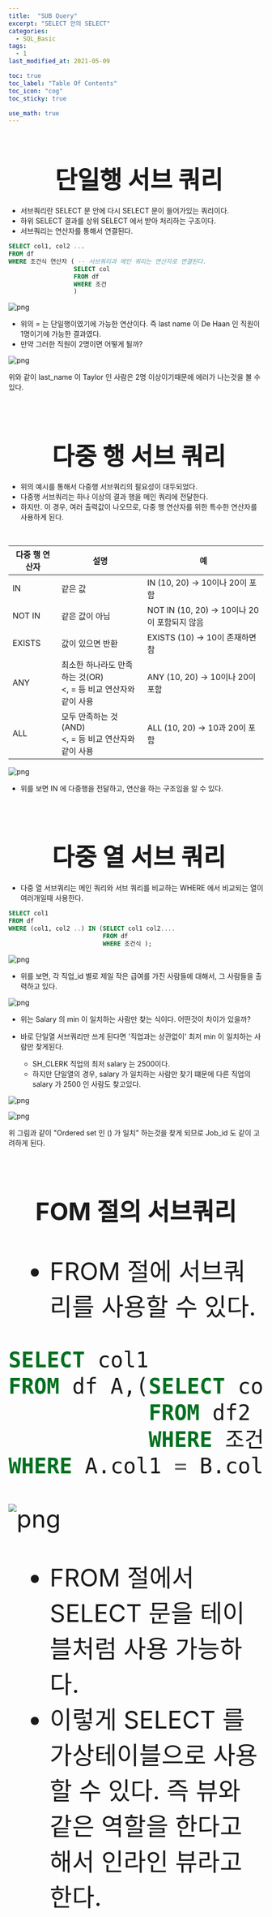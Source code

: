 ```yaml
---
title:  "SUB Query"
excerpt: "SELECT 안의 SELECT"
categories:
  - SQL_Basic
tags:
  - 1
last_modified_at: 2021-05-09

toc: true
toc_label: "Table Of Contents"
toc_icon: "cog"
toc_sticky: true

use_math: true
---
```


<br>

# <center><font size="15"> 단일행 서브 쿼리</font></center>

- 서브쿼리란 SELECT 문 안에 다시 SELECT 문이 들어가있는 쿼리이다.
- 하위 SELECT 결과를 상위 SELECT 에서 받아 처리하는 구조이다.
- 서브쿼리는 연산자를 통해서 연결된다. 

```sql
SELECT col1, col2 ...
FROM df
WHERE 조건식 연산자 ( -- 서브쿼리과 메인 쿼리는 연산자로 연결된다.
				  SELECT col
    			  FROM df
                  WHERE 조건
				  )
```

![png](/assets/images/SQL_Basic/8_1.png)

- 위의 = 는 단일행이였기에 가능한 연산이다. 즉 last name 이 De Haan 인 직원이 1명이기에 가능한 결과였다. 
- 만약 그러한 직원이 2명이면 어떻게 될까? 

![png](/assets/images/SQL_Basic/8_2.png)

위와 같이 last_name 이 Taylor 인 사람은 2명 이상이기때문에 에러가 나는것을 볼 수 있다.

<br>

<br>

# <center><font size="15"> 다중 행 서브 쿼리</font></center>

- 위의 예시를 통해서 다중행 서브쿼리의 필요성이 대두되었다.
- 다중행 서브쿼리는 하나 이상의 결과 행을 메인 쿼리에 전달한다.
- 하지만. 이 경우, 여러 출력값이 나오므로, 다중 행 연산자를 위한 특수한 연산자를 사용하게 된다.

<br>

| 다중 행 연산자 | 설명                                                         | 예                                          |
| -------------- | ------------------------------------------------------------ | ------------------------------------------- |
| IN             | 같은 값                                                      | IN (10, 20) → 10이나 20이 포함              |
| NOT IN         | 같은 값이 아님                                               | NOT IN (10, 20) → 10이나 20이 포함되지 않음 |
| EXISTS         | 값이 있으면 반환                                             | EXISTS (10) → 10이 존재하면 참              |
| ANY            | 최소한 하나라도 만족하는 것(OR)<br /><, = 등 비교 연산자와 같이 사용 | ANY (10, 20) → 10이나 20이 포함             |
| ALL            | 모두 만족하는 것(AND)<br /><, = 등 비교 연산자와 같이 사용   | ALL (10, 20) → 10과 20이 포함               |

![png](/assets/images/SQL_Basic/8_3.png)

- 위를 보면 IN 에 다중행을 전달하고, 연산을 하는 구조임을 알 수 있다. 

<br>

<br>

# <center><font size="15"> 다중 열 서브 쿼리</font></center>

- 다중 열 서브쿼리는 메인 쿼리와 서브 쿼리를 비교하는 WHERE 에서 비교되는 열이 여러개일때 사용한다.

```sql
SELECT col1
FROM df
WHERE (col1, col2 ..) IN (SELECT col1 col2....
                          FROM df
                          WHERE 조건식 );
```

![png](/assets/images/SQL_Basic/8_4.png)

- 위를 보면, 각 직업_id 별로 제일 작은 급여를 가진 사람들에 대해서, 그 사람들을 출력하고 있다.

![png](/assets/images/SQL_Basic/8_5.png)

- 위는 Salary 의 min 이 일치하는 사람만 찾는 식이다. 어떤것이 차이가 있을까? 

- 바로 단일열 서브쿼리만 쓰게 된다면 '직업과는 상관없이' 최저 min 이 일치하는 사람만 찾게된다.
  - SH_CLERK 직업의 최저 salary 는 2500이다. 
  - 하지만 단일열의 경우, salary 가 일치하는 사람만 찾기 떄문에 다른 직업의 salary 가 2500 인 사람도 찾고있다. 

![png](/assets/images/SQL_Basic/8_6.png)

![png](/assets/images/SQL_Basic/8_7.png)

위 그림과 같이 "Ordered set 인 () 가 일치" 하는것을 찾게 되므로 Job_id 도 같이 고려하게 된다. 

<br>

<Br>

# <center><font size="15"> FOM 절의 서브쿼리</center>

- FROM 절에  서브쿼리를 사용할 수 있다. 

```sql
SELECT col1
FROM df A,(SELECT col2
           FROM df2
           WHERE 조건식) B
WHERE A.col1 = B.col2
```

![png](/assets/images/SQL_Basic/8_8.png)

- FROM 절에서 SELECT 문을 테이블처럼 사용 가능하다.
- 이렇게 SELECT 를 가상테이블으로 사용할 수 있다. 즉 뷰와 같은 역할을 한다고 해서 인라인 뷰라고 한다.

